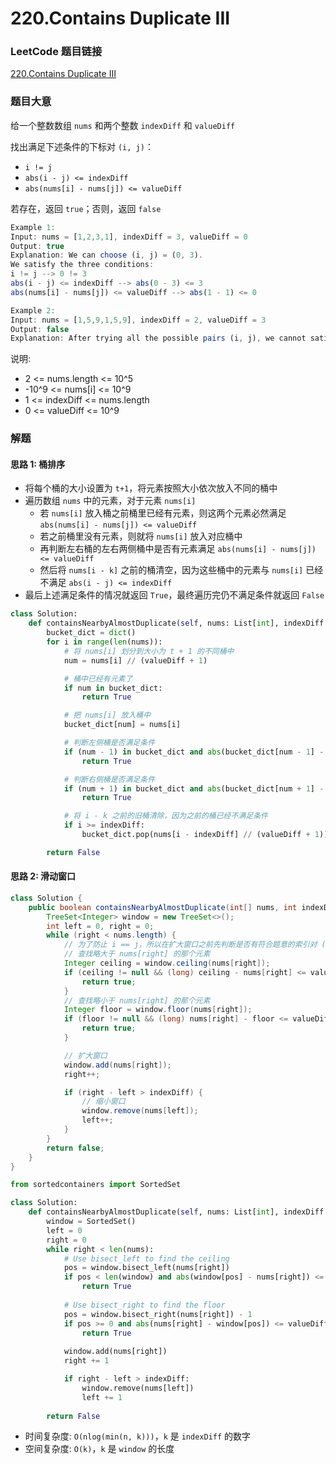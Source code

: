# 220.Contains Duplicate III

### LeetCode 题目链接

[220.Contains Duplicate III](https://leetcode.com/problems/contains-duplicate-iii/)

### 题目大意

给一个整数数组 `nums` 和两个整数 `indexDiff` 和 `valueDiff` 

找出满足下述条件的下标对 `(i, j)`：
- `i != j`
- `abs(i - j) <= indexDiff`
- `abs(nums[i] - nums[j]) <= valueDiff`

若存在，返回 `true`；否则，返回 `false` 

```js
Example 1:
Input: nums = [1,2,3,1], indexDiff = 3, valueDiff = 0
Output: true
Explanation: We can choose (i, j) = (0, 3).
We satisfy the three conditions:
i != j --> 0 != 3
abs(i - j) <= indexDiff --> abs(0 - 3) <= 3
abs(nums[i] - nums[j]) <= valueDiff --> abs(1 - 1) <= 0

Example 2:
Input: nums = [1,5,9,1,5,9], indexDiff = 2, valueDiff = 3
Output: false
Explanation: After trying all the possible pairs (i, j), we cannot satisfy the three conditions, so we return false.
```

说明:
- 2 <= nums.length <= 10^5
- -10^9 <= nums[i] <= 10^9
- 1 <= indexDiff <= nums.length
- 0 <= valueDiff <= 10^9

### 解题

#### 思路 1: 桶排序

- 将每个桶的大小设置为 `t+1`，将元素按照大小依次放入不同的桶中
- 遍历数组 `nums` 中的元素，对于元素 `nums[i]`
  - 若 `nums[i]` 放入桶之前桶里已经有元素，则这两个元素必然满足 `abs(nums[i] - nums[j]) <= valueDiff`
  - 若之前桶里没有元素，则就将 `nums[i]` 放入对应桶中
  - 再判断左右桶的左右两侧桶中是否有元素满足 `abs(nums[i] - nums[j]) <= valueDiff`
  - 然后将 `nums[i - k]` 之前的桶清空，因为这些桶中的元素与 `nums[i]` 已经不满足 `abs(i - j) <= indexDiff` 
- 最后上述满足条件的情况就返回 `True`，最终遍历完仍不满足条件就返回 `False`

```python
class Solution:
    def containsNearbyAlmostDuplicate(self, nums: List[int], indexDiff: int, valueDiff: int) -> bool:
        bucket_dict = dict()
        for i in range(len(nums)):
            # 将 nums[i] 划分到大小为 t + 1 的不同桶中
            num = nums[i] // (valueDiff + 1)

            # 桶中已经有元素了
            if num in bucket_dict:
                return True

            # 把 nums[i] 放入桶中
            bucket_dict[num] = nums[i]

            # 判断左侧桶是否满足条件
            if (num - 1) in bucket_dict and abs(bucket_dict[num - 1] - nums[i]) <= valueDiff:
                return True

            # 判断右侧桶是否满足条件
            if (num + 1) in bucket_dict and abs(bucket_dict[num + 1] - nums[i]) <= valueDiff:
                return True

            # 将 i - k 之前的旧桶清除，因为之前的桶已经不满足条件
            if i >= indexDiff:
                bucket_dict.pop(nums[i - indexDiff] // (valueDiff + 1))

        return False
``` 

#### 思路 2: 滑动窗口

```java
class Solution {
    public boolean containsNearbyAlmostDuplicate(int[] nums, int indexDiff, int valueDiff) {
        TreeSet<Integer> window = new TreeSet<>();
        int left = 0, right = 0;
        while (right < nums.length) {
            // 为了防止 i == j，所以在扩大窗口之前先判断是否有符合题意的索引对 (i, j)
            // 查找略大于 nums[right] 的那个元素
            Integer ceiling = window.ceiling(nums[right]);
            if (ceiling != null && (long) ceiling - nums[right] <= valueDiff) {
                return true;
            }
            // 查找略小于 nums[right] 的那个元素
            Integer floor = window.floor(nums[right]);
            if (floor != null && (long) nums[right] - floor <= valueDiff) {
                return true;
            }

            // 扩大窗口
            window.add(nums[right]);
            right++;

            if (right - left > indexDiff) {
                // 缩小窗口
                window.remove(nums[left]);
                left++;
            }
        }
        return false;
    }
}
```
```python
from sortedcontainers import SortedSet

class Solution:
    def containsNearbyAlmostDuplicate(self, nums: List[int], indexDiff: int, valueDiff: int) -> bool:
        window = SortedSet()
        left = 0
        right = 0
        while right < len(nums):
            # Use bisect_left to find the ceiling
            pos = window.bisect_left(nums[right])
            if pos < len(window) and abs(window[pos] - nums[right]) <= valueDiff:
                return True
            
            # Use bisect_right to find the floor
            pos = window.bisect_right(nums[right]) - 1
            if pos >= 0 and abs(nums[right] - window[pos]) <= valueDiff:
                return True
            
            window.add(nums[right])
            right += 1

            if right - left > indexDiff:
                window.remove(nums[left])
                left += 1
            
        return False
```
- 时间复杂度: `O(nlog(min(n, k)))`，`k` 是 `indexDiff` 的数字
- 空间复杂度: `O(k)`，`k` 是 `window` 的长度